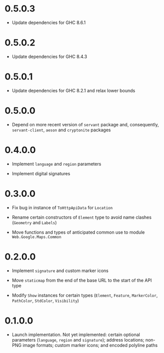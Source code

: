 # 0.5.0.3

* Update dependencies for GHC 8.6.1

# 0.5.0.2

* Update dependencies for GHC 8.4.3

# 0.5.0.1

* Update dependencies for GHC 8.2.1 and relax lower bounds

# 0.5.0.0

* Depend on more recent version of `servant` package and, consequently,
  `servant-client`, `aeson` and `cryptonite` packages

# 0.4.0.0

* Implement `language` and `region` parameters

* Implement digital signatures

# 0.3.0.0

* Fix bug in instance of `ToHttpApiData` for `Location`

* Rename certain constructors of `Element` type to avoid name clashes
  (`Geometry` and `Labels`)

* Move functions and types of anticipated common use to module
  `Web.Google.Maps.Common`

# 0.2.0.0

* Implement `signature` and custom marker icons

* Move `staticmap` from the end of the base URL to the start of the API type

* Modify `Show` instances for certain types (`Element`, `Feature`,
  `MarkerColor`, `PathColor`, `StdColor`, `Visibility`)

# 0.1.0.0

* Launch implementation. Not yet implemented: certain optional parameters
  (`language`, `region` and `signature`); address locations; non-PNG image
  formats; custom marker icons; and encoded polyline paths
